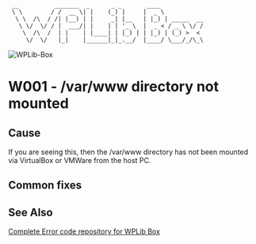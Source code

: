 ```
 __          _______  _      _ _       ____
 \ \        / /  __ \| |    (_) |     |  _ \
  \ \  /\  / /| |__) | |     _| |__   | |_) | _____  __
   \ \/  \/ / |  ___/| |    | | '_ \  |  _ < / _ \ \/ /
    \  /\  /  | |    | |____| | |_) | | |_) | (_) >  <
     \/  \/   |_|    |______|_|_.__/  |____/ \___/_/\_\
```

![WPLib-Box](https://github.com/wplib/wplib-box/blob/master/docs/assets/images/WPLib-Box-100x.png)

# W001 - /var/www directory not mounted

## Cause
If you are seeing this, then the /var/www directory has not been mounted via VirtualBox or VMWare from the host PC.

## Common fixes

### 


## See Also
[Complete Error code repository for WPLib Box](https://github.com/wplib/wplib-box/tree/master/docs/errors)
